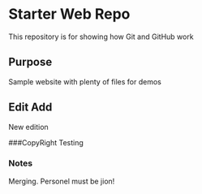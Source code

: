 # Starter Web Repo

This repository is for showing how Git and GitHub work

## Purpose

Sample website with plenty of files for demos

## Edit Add
New edition

###CopyRight
Testing

### Notes
Merging. Personel must be jion!